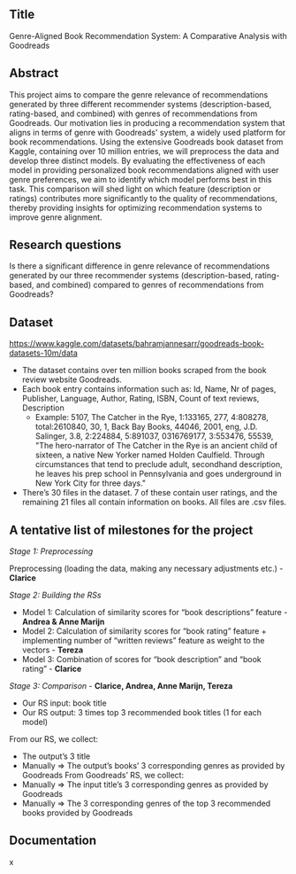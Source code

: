 ## Title
Genre-Aligned Book Recommendation System: A Comparative Analysis with Goodreads

## Abstract
This project aims to compare the genre relevance of recommendations generated by three different recommender systems (description-based, rating-based, and combined) with genres of recommendations from Goodreads. Our motivation lies in producing a recommendation system that aligns in terms of genre with Goodreads' system, a widely used platform for book recommendations. Using the extensive Goodreads book dataset from Kaggle, containing over 10 million entries, we will preprocess the data and develop three distinct models. By evaluating the effectiveness of each model in providing personalized book recommendations aligned with user genre preferences, we aim to identify which model performs best in this task. This comparison will shed light on which feature (description or ratings) contributes more significantly to the quality of recommendations, thereby providing insights for optimizing recommendation systems to improve genre alignment.

## Research questions
Is there a significant difference in genre relevance of recommendations generated by our three recommender systems (description-based, rating-based, and combined) compared to genres of recommendations from Goodreads?

## Dataset
https://www.kaggle.com/datasets/bahramjannesarr/goodreads-book-datasets-10m/data
- The dataset contains over ten million books scraped from the book review website Goodreads.
- Each book entry contains information such as: Id, Name, Nr of pages, Publisher, Language, Author, Rating, ISBN, Count of text reviews, Description
	- Example: 5107, The Catcher in the Rye, 1:133165, 277, 4:808278, total:2610840, 30, 1, Back Bay Books, 44046, 2001, eng, J.D. Salinger, 3.8, 2:224884, 5:891037, 0316769177, 3:553476, 55539, "The hero-narrator of The Catcher in the Rye is an ancient child of sixteen, a native New Yorker named Holden Caulfield. Through circumstances that tend to preclude adult, secondhand description, he leaves his prep school in Pennsylvania and goes underground in New York City for three days."
- There’s 30 files in the dataset. 7 of these contain user ratings, and the remaining 21 files all contain information on books. All files are .csv files.

## A tentative list of milestones for the project
*Stage 1: Preprocessing*

Preprocessing (loading the data, making any necessary adjustments etc.) - **Clarice**

*Stage 2: Building the RSs*

- Model 1: Calculation of similarity scores for “book descriptions” feature - **Andrea & Anne Marijn**
- Model 2: Calculation of similarity scores for “book rating” feature + implementing number of “written reviews” feature as weight to the vectors - **Tereza**
- Model 3: Combination of scores for “book description” and “book rating” - **Clarice**

*Stage 3: Comparison* - **Clarice, Andrea, Anne Marijn, Tereza**

- Our RS input: book title
- Our RS output: 3 times top 3 recommended book titles (1 for each model)

From our RS, we collect:
- The output’s 3 title
- Manually ⇒ The output’s books’ 3
corresponding genres as provided by Goodreads
From Goodreads’ RS, we collect:
- Manually ⇒ The input title’s 3 corresponding genres as provided by Goodreads
- Manually ⇒ The 3 corresponding genres of the top 3 recommended books provided by Goodreads

## Documentation
x
